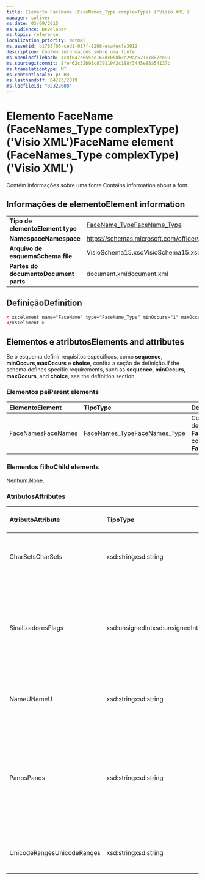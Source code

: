 ```yaml
---
title: Elemento FaceName (FaceNames_Type complexType) ('Visio XML')
manager: soliver
ms.date: 03/09/2015
ms.audience: Developer
ms.topic: reference
localization_priority: Normal
ms.assetid: b1783f05-ced1-917f-8298-eca4ecfa3912
description: Contém informações sobre uma fonte.
ms.openlocfilehash: 4c8f047d655be167dc058b3e29ac62161887ce99
ms.sourcegitcommit: 8fe462c32b91c87911942c188f3445e85a54137c
ms.translationtype: MT
ms.contentlocale: pt-BR
ms.lasthandoff: 04/23/2019
ms.locfileid: "32322600"
---
```

# <a name="facename-element-facenamestype-complextype-visio-xml"></a><span data-ttu-id="7ca84-103">Elemento FaceName (FaceNames_Type complexType) ('Visio XML')</span><span class="sxs-lookup"><span data-stu-id="7ca84-103">FaceName element (FaceNames_Type complexType) ('Visio XML')</span></span>

<span data-ttu-id="7ca84-104">Contém informações sobre uma fonte.</span><span class="sxs-lookup"><span data-stu-id="7ca84-104">Contains information about a font.</span></span>
  
## <a name="element-information"></a><span data-ttu-id="7ca84-105">Informações de elemento</span><span class="sxs-lookup"><span data-stu-id="7ca84-105">Element information</span></span>

|||
|:-----|:-----|
|<span data-ttu-id="7ca84-106">**Tipo de elemento**</span><span class="sxs-lookup"><span data-stu-id="7ca84-106">**Element type**</span></span> <br/> |[<span data-ttu-id="7ca84-107">FaceName_Type</span><span class="sxs-lookup"><span data-stu-id="7ca84-107">FaceName_Type</span></span>](facename_type-complextypevisio-xml.md) <br/> |
|<span data-ttu-id="7ca84-108">**Namespace**</span><span class="sxs-lookup"><span data-stu-id="7ca84-108">**Namespace**</span></span> <br/> |https://schemas.microsoft.com/office/visio/2012/main  <br/> |
|<span data-ttu-id="7ca84-109">**Arquivo de esquema**</span><span class="sxs-lookup"><span data-stu-id="7ca84-109">**Schema file**</span></span> <br/> |<span data-ttu-id="7ca84-110">VisioSchema15.xsd</span><span class="sxs-lookup"><span data-stu-id="7ca84-110">VisioSchema15.xsd</span></span>  <br/> |
|<span data-ttu-id="7ca84-111">**Partes do documento**</span><span class="sxs-lookup"><span data-stu-id="7ca84-111">**Document parts**</span></span> <br/> |<span data-ttu-id="7ca84-112">document.xml</span><span class="sxs-lookup"><span data-stu-id="7ca84-112">document.xml</span></span>  <br/> |
   
## <a name="definition"></a><span data-ttu-id="7ca84-113">Definição</span><span class="sxs-lookup"><span data-stu-id="7ca84-113">Definition</span></span>

```XML
< xs:element name="FaceName" type="FaceName_Type" minOccurs="1" maxOccurs="unbounded" >
</xs:element > 
```

## <a name="elements-and-attributes"></a><span data-ttu-id="7ca84-114">Elementos e atributos</span><span class="sxs-lookup"><span data-stu-id="7ca84-114">Elements and attributes</span></span>

<span data-ttu-id="7ca84-115">Se o esquema definir requisitos específicos, como **sequence**, **minOccurs**,**maxOccurs** e **choice**, confira a seção de definição.</span><span class="sxs-lookup"><span data-stu-id="7ca84-115">If the schema defines specific requirements, such as **sequence**, **minOccurs**, **maxOccurs**, and **choice**, see the definition section.</span></span> 
  
### <a name="parent-elements"></a><span data-ttu-id="7ca84-116">Elementos pai</span><span class="sxs-lookup"><span data-stu-id="7ca84-116">Parent elements</span></span>

|<span data-ttu-id="7ca84-117">**Elemento**</span><span class="sxs-lookup"><span data-stu-id="7ca84-117">**Element**</span></span>|<span data-ttu-id="7ca84-118">**Tipo**</span><span class="sxs-lookup"><span data-stu-id="7ca84-118">**Type**</span></span>|<span data-ttu-id="7ca84-119">**Descrição**</span><span class="sxs-lookup"><span data-stu-id="7ca84-119">**Description**</span></span>|
|:-----|:-----|:-----|
|[<span data-ttu-id="7ca84-120">FaceNames</span><span class="sxs-lookup"><span data-stu-id="7ca84-120">FaceNames</span></span>](facenames-element-visiodocument_type-complextypevisio-xml.md) <br/> |[<span data-ttu-id="7ca84-121">FaceNames_Type</span><span class="sxs-lookup"><span data-stu-id="7ca84-121">FaceNames_Type</span></span>](facenames_type-complextypevisio-xml.md) <br/> |<span data-ttu-id="7ca84-122">Contém uma coleção de elementos **FaceName**.</span><span class="sxs-lookup"><span data-stu-id="7ca84-122">Contains a collection of **FaceName** elements.</span></span>  <br/> |
   
### <a name="child-elements"></a><span data-ttu-id="7ca84-123">Elementos filho</span><span class="sxs-lookup"><span data-stu-id="7ca84-123">Child elements</span></span>

<span data-ttu-id="7ca84-124">Nenhum.</span><span class="sxs-lookup"><span data-stu-id="7ca84-124">None.</span></span>
  
### <a name="attributes"></a><span data-ttu-id="7ca84-125">Atributos</span><span class="sxs-lookup"><span data-stu-id="7ca84-125">Attributes</span></span>

|<span data-ttu-id="7ca84-126">**Atributo**</span><span class="sxs-lookup"><span data-stu-id="7ca84-126">**Attribute**</span></span>|<span data-ttu-id="7ca84-127">**Tipo**</span><span class="sxs-lookup"><span data-stu-id="7ca84-127">**Type**</span></span>|<span data-ttu-id="7ca84-128">**Obrigatório**</span><span class="sxs-lookup"><span data-stu-id="7ca84-128">**Required**</span></span>|<span data-ttu-id="7ca84-129">**Descrição**</span><span class="sxs-lookup"><span data-stu-id="7ca84-129">**Description**</span></span>|<span data-ttu-id="7ca84-130">**Valores possíveis**</span><span class="sxs-lookup"><span data-stu-id="7ca84-130">**Possible values**</span></span>|
|:-----|:-----|:-----|:-----|:-----|
|<span data-ttu-id="7ca84-131">CharSets</span><span class="sxs-lookup"><span data-stu-id="7ca84-131">CharSets</span></span>  <br/> |<span data-ttu-id="7ca84-132">xsd:string</span><span class="sxs-lookup"><span data-stu-id="7ca84-132">xsd:string</span></span>  <br/> |<span data-ttu-id="7ca84-133">opcional</span><span class="sxs-lookup"><span data-stu-id="7ca84-133">optional</span></span>  <br/> |<span data-ttu-id="7ca84-134">Os conjuntos de caracteres compatíveis com a fonte.</span><span class="sxs-lookup"><span data-stu-id="7ca84-134">The supported character sets of the font.</span></span>  <br/> |<span data-ttu-id="7ca84-135">Valores do tipo xsd:string.</span><span class="sxs-lookup"><span data-stu-id="7ca84-135">Values of the xsd:string type.</span></span>  <br/> |
|<span data-ttu-id="7ca84-136">Sinalizadores</span><span class="sxs-lookup"><span data-stu-id="7ca84-136">Flags</span></span>  <br/> |<span data-ttu-id="7ca84-137">xsd:unsignedInt</span><span class="sxs-lookup"><span data-stu-id="7ca84-137">xsd:unsignedInt</span></span>  <br/> |<span data-ttu-id="7ca84-138">opcional</span><span class="sxs-lookup"><span data-stu-id="7ca84-138">optional</span></span>  <br/> |<span data-ttu-id="7ca84-139">Sinalizadores que indicam o seguinte: fonte ausente, fonte padrão, fonte asiática, fonte complexa, fonte vertical e tipo de fonte.</span><span class="sxs-lookup"><span data-stu-id="7ca84-139">Flags that indicate the following: missing font, default font, asian font, complex font, vertical font, and font type.</span></span>  <br/> |<span data-ttu-id="7ca84-140">Valores do tipo xsd:unsignedInt.</span><span class="sxs-lookup"><span data-stu-id="7ca84-140">Values of the xsd:unsignedInt type.</span></span>  <br/> |
|<span data-ttu-id="7ca84-141">NameU</span><span class="sxs-lookup"><span data-stu-id="7ca84-141">NameU</span></span>  <br/> |<span data-ttu-id="7ca84-142">xsd:string</span><span class="sxs-lookup"><span data-stu-id="7ca84-142">xsd:string</span></span>  <br/> |<span data-ttu-id="7ca84-143">obrigatório</span><span class="sxs-lookup"><span data-stu-id="7ca84-143">required</span></span>  <br/> |<span data-ttu-id="7ca84-144">O nome da fonte como uma cadeia de caracteres UTF-16 Unicode.</span><span class="sxs-lookup"><span data-stu-id="7ca84-144">The name of the font as a UTF-16 Unicode string.</span></span>  <br/> ||
|<span data-ttu-id="7ca84-145">Panos</span><span class="sxs-lookup"><span data-stu-id="7ca84-145">Panos</span></span>  <br/> |<span data-ttu-id="7ca84-146">xsd:string</span><span class="sxs-lookup"><span data-stu-id="7ca84-146">xsd:string</span></span>  <br/> |<span data-ttu-id="7ca84-147">opcional</span><span class="sxs-lookup"><span data-stu-id="7ca84-147">optional</span></span>  <br/> |<span data-ttu-id="7ca84-148">A assinatura panose da fonte.</span><span class="sxs-lookup"><span data-stu-id="7ca84-148">The panose signature for the font.</span></span> <span data-ttu-id="7ca84-149">Panose é um sistema de classificação de tipos de fonte que as categoriza com base nas características visuais.</span><span class="sxs-lookup"><span data-stu-id="7ca84-149">Panose is a classification system for typefaces that categorizes them based upon their visual characteristics.</span></span>  <br/> |<span data-ttu-id="7ca84-150">Valores do tipo xsd:string.</span><span class="sxs-lookup"><span data-stu-id="7ca84-150">Values of the xsd:string type.</span></span>  <br/> |
|<span data-ttu-id="7ca84-151">UnicodeRanges</span><span class="sxs-lookup"><span data-stu-id="7ca84-151">UnicodeRanges</span></span>  <br/> |<span data-ttu-id="7ca84-152">xsd:string</span><span class="sxs-lookup"><span data-stu-id="7ca84-152">xsd:string</span></span>  <br/> |<span data-ttu-id="7ca84-153">opcional</span><span class="sxs-lookup"><span data-stu-id="7ca84-153">optional</span></span>  <br/> |<span data-ttu-id="7ca84-154">Os intervalos Unicode compatíveis com a fonte.</span><span class="sxs-lookup"><span data-stu-id="7ca84-154">The supported Unicode ranges of the font.</span></span>  <br/> |<span data-ttu-id="7ca84-155">Valores do tipo xsd:string.</span><span class="sxs-lookup"><span data-stu-id="7ca84-155">Values of the xsd:string type.</span></span>  <br/> |
   

